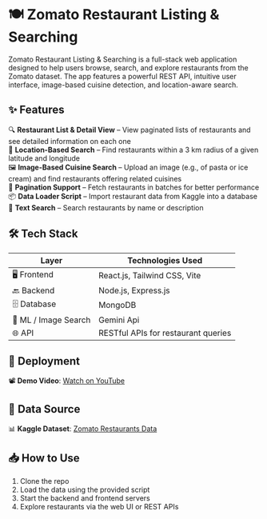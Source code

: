# 🍽️ Zomato Restaurant Listing & Searching

Zomato Restaurant Listing & Searching is a full-stack web application designed to help users browse, search, and explore restaurants from the Zomato dataset. The app features a powerful REST API, intuitive user interface, image-based cuisine detection, and location-aware search.

## ✨ Features

🔍 **Restaurant List & Detail View** – View paginated lists of restaurants and see detailed information on each one  
📍 **Location-Based Search** – Find restaurants within a 3 km radius of a given latitude and longitude  
🖼️ **Image-Based Cuisine Search** – Upload an image (e.g., of pasta or ice cream) and find restaurants offering related cuisines  
🔁 **Pagination Support** – Fetch restaurants in batches for better performance  
📦 **Data Loader Script** – Import restaurant data from Kaggle into a database  
🔎 **Text Search** – Search restaurants by name or description

## 🛠️ Tech Stack

| Layer        | Technologies Used                           |
|--------------|---------------------------------------------|
| 🖥️ Frontend   | React.js, Tailwind CSS, Vite                |
| 🔙 Backend    | Node.js, Express.js                         |
| 🗄️ Database   | MongoDB                                     |
| 🧠 ML / Image Search | Gemini Api |
| 🌐 API       | RESTful APIs for restaurant queries          |

## 🔗 Deployment

📽️ **Demo Video**: [Watch on YouTube](https://www.youtube.com/watch?v=ynh9yP8HW_Q)

## 📂 Data Source

📊 **Kaggle Dataset**: [Zomato Restaurants Data](https://www.kaggle.com/datasets/shrutimehta/zomato-restaurants-data)

## 📥 How to Use

1. Clone the repo  
2. Load the data using the provided script  
3. Start the backend and frontend servers  
4. Explore restaurants via the web UI or REST APIs
